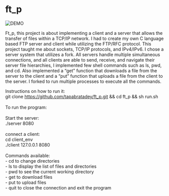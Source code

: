 # ft_p

![DEMO](https://user-images.githubusercontent.com/12387917/43361269-8012bd90-927f-11e8-8f57-d446db303e86.gif)

Ft_p, this project is about implementing a client and a server that allows the transfer of files within a TCP/IP network. I had to create my own C language based FTP server and client while utilizing the FTP/RFC protocol. This project taught me about sockets, TCP/IP protocols, and IPv4/IPv6. I chose a server system that utilizes a fork. All servers handle multiple simultaneous connections, and all clients are able to send, receive, and navigate their server file hierarchies, I implemented few shell commands such as ls, pwd, and cd. Also implemented a “get” function that downloads a file from the server to the client and a “put” function that uploads a file from the client to the server. I forked to run multiple processes to execute all the commands.</br>

Instructions on how to run it:</br>
git clone https://github.com/tapabratadey/ft_p.git && cd ft_p && sh run.sh</br></br>
To run the program:</br></br>
	Start the server:</br>
		./server 8080</br></br>
	connect a client:</br>
		cd client_env</br>
		./client 127.0.0.1 8080</br></br>
Commands available:</br>
	- cd to change directories</br>
	- ls to display the list of files and directories</br>
	- pwd to see the current working directory</br>
	- get to download files</br>
	- put to upload files</br>
	- quit to close the connection and exit the program</br>
